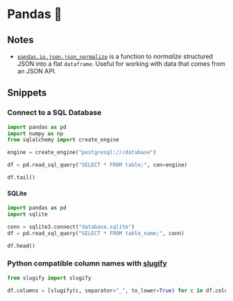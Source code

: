 # Pandas 🐼

## Notes

* [`pandas.io.json.json_normalize`](https://pandas.pydata.org/pandas-docs/stable/generated/pandas.io.json.json_normalize.html) is a function to _normalize_ structured JSON into a flat `dataframe`. Useful for working with data that comes from an JSON API.

## Snippets

### Connect to a SQL Database

```py
import pandas as pd
import numpy as np
from sqlalchemy import create_engine

engine = create_engine("postgresql:///database")

df = pd.read_sql_query("SELECT * FROM table;", con=engine)

df.tail()
```

#### SQLite

```py
import pandas as pd
import sqlite

conn = sqlite3.connect("database.sqlite")
df = pd.read_sql_query("SELECT * FROM table_name;", conn)

df.head()
```

### Python compatible column names with [slugify](https://pypi.python.org/pypi/awesome-slugify)

```py
from slugify import slugify

df.columns = [slugify(c, separator="_", to_lower=True) for c in df.columns]
```



